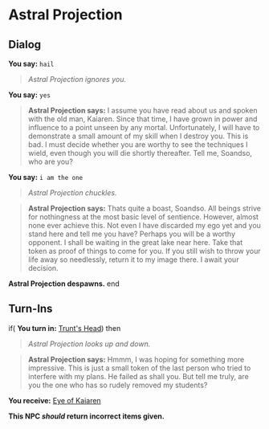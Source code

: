 # Astral Projection

## Dialog

**You say:** `hail`



>*Astral Projection ignores you.*


**You say:** `yes`



>**Astral Projection says:** I assume you have read about us and spoken with the old man, Kaiaren. Since that time, I have grown in power and influence to a point unseen by any mortal. Unfortunately, I will have to demonstrate a small amount of my skill when I destroy you. This is bad. I must decide whether you are worthy to see the techniques I wield, even though you will die shortly thereafter. Tell me, Soandso, who are you?

**You say:** `i am the one`



>*Astral Projection chuckles.*


>**Astral Projection says:** Thats quite a boast, Soandso. All beings strive for nothingness at the most basic level of sentience. However, almost none ever achieve this. Not even I have discarded my ego yet and you stand here and tell me you have? Perhaps you will be a worthy opponent. I shall be waiting in the great lake near here. Take that token as proof of things to come for you. If you still wish to throw your life away so needlessly, return it to my image there. I await your decision.


**Astral Projection despawns.**
end

## Turn-Ins






if( **You turn in:** [Trunt's Head](/item/1686)) then 


>*Astral Projection looks up and down.*


>**Astral Projection says:** Hmmm, I was hoping for something more impressive. This is just a small token of the last person who tried to interfere with my plans. He failed as shall you. But tell me truly, are you the one who has so rudely removed my students?


 **You receive:**  [Eye of Kaiaren](/item/1687) 

**This NPC *should* return incorrect items given.**
